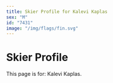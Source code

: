 ```yaml
---
title: Skier Profile for Kalevi Kaplas
sex: "M"
id: "7431"
image: "/img/flags/fin.svg" 
---
```


# Skier Profile

This page is for: Kalevi Kaplas.
    